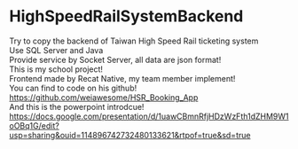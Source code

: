 # HighSpeedRailSystemBackend  
Try to copy the backend of Taiwan High Speed Rail ticketing system  
Use SQL Server and Java  
Provide service by Socket Server, all data are json format!  
This is my school project!  
Frontend made by Recat Native, my team member implement!  
You can find to code on his github!  
https://github.com/weiawesome/HSR_Booking_App  
And this is the powerpoint introdcue!  
https://docs.google.com/presentation/d/1uawCBmnRfjHDzWzFth1dZHM9W1oOBq1G/edit?usp=sharing&ouid=114896742732480133621&rtpof=true&sd=true
